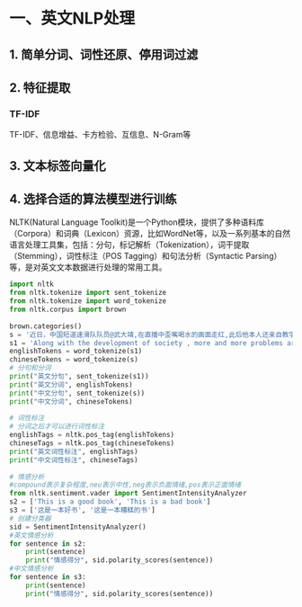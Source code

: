 # 一、英文NLP处理
## 1. 简单分词、词性还原、停用词过滤


## 2. 特征提取
### TF-IDF
TF-IDF、信息增益、卡方检验、互信息、N-Gram等
## 3. 文本标签向量化
## 4. 选择合适的算法模型进行训练


NLTK(Natural Language Toolkit)是一个Python模块，提供了多种语料库（Corpora）和词典（Lexicon）资源，比如WordNet等，以及一系列基本的自然语言处理工具集，包括：分句，标记解析（Tokenization），词干提取（Stemming），词性标注（POS Tagging）和句法分析（Syntactic Parsing）等，是对英文文本数据进行处理的常用工具。

```python
import nltk
from nltk.tokenize import sent_tokenize
from nltk.tokenize import word_tokenize
from nltk.corpus import brown
 
brown.categories()
s = '近日，中国短道速滑队队员@武大靖,在直播中歪嘴喝水的画面走红,此后他本人还亲自教学。于是，短道速滑国家队的成员们相继挑战,还出了一人炫三瓶的升级版。网友：终于找到进短道速滑队的方法！'
s1 = 'Along with the development of society , more and more problems are brought to our attention , one of the most serious problems is involution and lying flat . Involution means that when social resources cannot meet the needs of everyone, people compete to obtain more resources. An important feature of involution is internal competition , Internal competition is becoming increasing prevalent at an amazing rate. '
englishTokens = word_tokenize(s1)
chineseTokens = word_tokenize(s)
# 分句和分词
print("英文分句", sent_tokenize(s1))
print("英文分词", englishTokens)
print("中文分句", sent_tokenize(s))
print("中文分词", chineseTokens)
 
# 词性标注
# 分词之后才可以进行词性标注
englishTags = nltk.pos_tag(englishTokens)
chineseTags = nltk.pos_tag(chineseTokens)
print("英文词性标注", englishTags)
print("中文词性标注", chineseTags)
 
# 情感分析
#compound表示复杂程度,neu表示中性,neg表示负面情绪,pos表示正面情绪
from nltk.sentiment.vader import SentimentIntensityAnalyzer
s2 = ['This is a good book', 'This is a bad book']
s3 = ['这是一本好书', '这是一本糟糕的书']
# 创建分类器
sid = SentimentIntensityAnalyzer()
#英文情感分析
for sentence in s2:
    print(sentence)
    print("情感得分", sid.polarity_scores(sentence))
#中文情感分析
for sentence in s3:
    print(sentence)
    print("情感得分", sid.polarity_scores(sentence))
```

